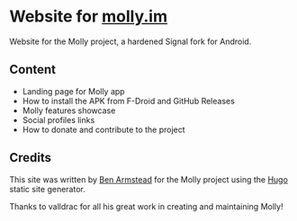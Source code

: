 # Website for [molly.im](https://molly.im)

Website for the Molly project, a hardened Signal fork for Android.

## Content

- Landing page for Molly app
- How to install the APK from F-Droid and GitHub Releases
- Molly features showcase
- Social profiles links
- How to donate and contribute to the project

## Credits

This site was written by [Ben Armstead](https://benarmstead.co.uk) for the Molly project using the [Hugo](https://gohugo.io/) static site generator.

Thanks to valldrac for all his great work in creating and maintaining Molly!
